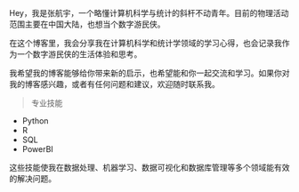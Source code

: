 Hey，我是张航宇，一个略懂计算机科学与统计的斜杆不动青年。目前的物理活动范围主要在中国大陆，也想当个数字游民侠。

在这个博客里，我会分享我在计算机科学和统计学领域的学习心得，也会记录我作为一个数字游民侠的生活体验和思考。

我希望我的博客能够给你带来新的启示，也希望能和你一起交流和学习。如果你对我的博客感兴趣，或者有任何问题和建议，欢迎随时联系我。  

> 专业技能

- Python
- R
- SQL
- PowerBI

这些技能使我在数据处理、机器学习、数据可视化和数据库管理等多个领域能有效的解决问题。

